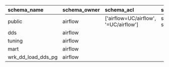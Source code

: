 | schema_name        | schema_owner   | schema_acl                            | schema_description     |
|:-------------------|:---------------|:--------------------------------------|:-----------------------|
| public             | airflow        | ['airflow=UC/airflow', '=UC/airflow'] | standard public schema |
| dds                | airflow        |                                       |                        |
| tuning             | airflow        |                                       |                        |
| mart               | airflow        |                                       |                        |
| wrk_dd_load_dds_pg | airflow        |                                       |                        |